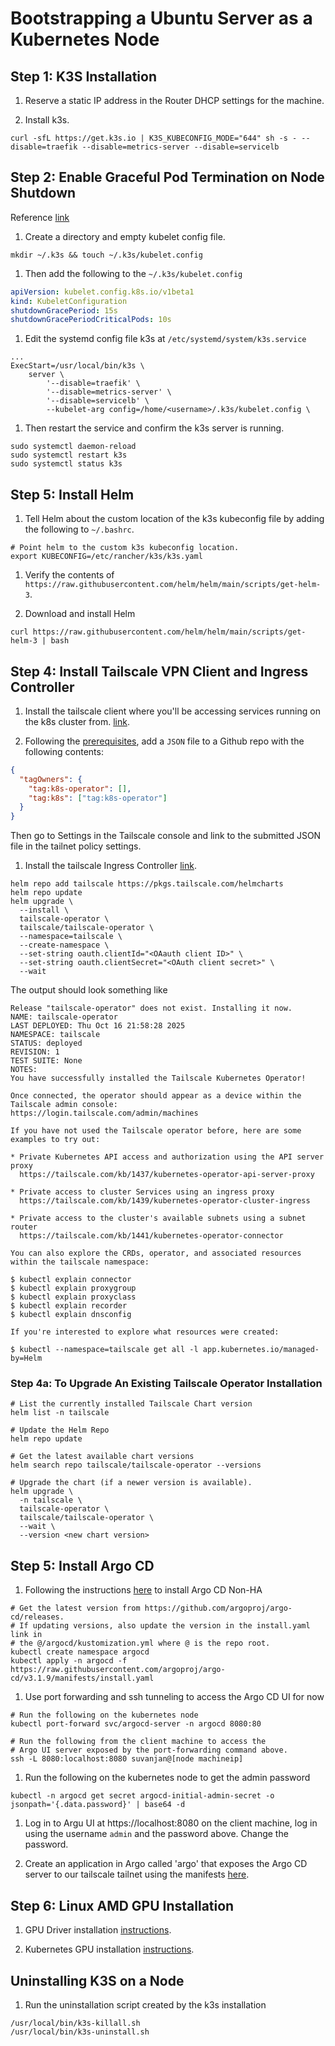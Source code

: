 # Bootstrapping a Ubuntu Server as a Kubernetes Node

## Step 1: K3S Installation

1.  Reserve a static IP address in the Router DHCP settings for the machine.

1.  Install k3s.

```shell
curl -sfL https://get.k3s.io | K3S_KUBECONFIG_MODE="644" sh -s - --disable=traefik --disable=metrics-server --disable=servicelb
```

## Step 2: Enable Graceful Pod Termination on Node Shutdown

Reference [link](https://github.com/k3s-io/k3s/discussions/4319)

1. Create a directory and empty kubelet config file.

```shell
mkdir ~/.k3s && touch ~/.k3s/kubelet.config
```

1. Then add the following to the `~/.k3s/kubelet.config`

```YAML
apiVersion: kubelet.config.k8s.io/v1beta1
kind: KubeletConfiguration
shutdownGracePeriod: 15s
shutdownGracePeriodCriticalPods: 10s
```

1. Edit the systemd config file k3s at `/etc/systemd/system/k3s.service`

```
...
ExecStart=/usr/local/bin/k3s \
    server \
        '--disable=traefik' \
        '--disable=metrics-server' \
        '--disable=servicelb' \
        --kubelet-arg config=/home/<username>/.k3s/kubelet.config \
```

1. Then restart the service and confirm the k3s server is running.

```shell
sudo systemctl daemon-reload
sudo systemctl restart k3s
sudo systemctl status k3s
```

## Step 5: Install Helm

1. Tell Helm about the custom location of the k3s kubeconfig file by adding the following
   to `~/.bashrc`.

```shell
# Point helm to the custom k3s kubeconfig location.
export KUBECONFIG=/etc/rancher/k3s/k3s.yaml
```

1. Verify the contents of `https://raw.githubusercontent.com/helm/helm/main/scripts/get-helm-3`.

1. Download and install Helm

```shell
curl https://raw.githubusercontent.com/helm/helm/main/scripts/get-helm-3 | bash
```

## Step 4: Install Tailscale VPN Client and Ingress Controller

1. Install the tailscale client where you'll be accessing services running on
   the k8s cluster from. [link](https://tailscale.com/kb/1031/install-linux).

1. Following the [prerequisites](https://tailscale.com/kb/1236/kubernetes-operator#prerequisites),
   add a `JSON` file to a Github repo with the following contents:

```JSON
{
  "tagOwners": {
    "tag:k8s-operator": [],
    "tag:k8s": ["tag:k8s-operator"]
  }
}
```

Then go to Settings in the Tailscale console and link to the submitted JSON file in the
tailnet policy settings.

1. Install the tailscale Ingress Controller [link](https://tailscale.com/kb/1439/kubernetes-operator-cluster-ingress).

```shell
helm repo add tailscale https://pkgs.tailscale.com/helmcharts
helm repo update
helm upgrade \
  --install \
  tailscale-operator \
  tailscale/tailscale-operator \
  --namespace=tailscale \
  --create-namespace \
  --set-string oauth.clientId="<OAauth client ID>" \
  --set-string oauth.clientSecret="<OAuth client secret>" \
  --wait
```

The output should look something like

```shell
Release "tailscale-operator" does not exist. Installing it now.
NAME: tailscale-operator
LAST DEPLOYED: Thu Oct 16 21:58:28 2025
NAMESPACE: tailscale
STATUS: deployed
REVISION: 1
TEST SUITE: None
NOTES:
You have successfully installed the Tailscale Kubernetes Operator!

Once connected, the operator should appear as a device within the Tailscale admin console:
https://login.tailscale.com/admin/machines

If you have not used the Tailscale operator before, here are some examples to try out:

* Private Kubernetes API access and authorization using the API server proxy
  https://tailscale.com/kb/1437/kubernetes-operator-api-server-proxy

* Private access to cluster Services using an ingress proxy
  https://tailscale.com/kb/1439/kubernetes-operator-cluster-ingress

* Private access to the cluster's available subnets using a subnet router
  https://tailscale.com/kb/1441/kubernetes-operator-connector

You can also explore the CRDs, operator, and associated resources within the tailscale namespace:

$ kubectl explain connector
$ kubectl explain proxygroup
$ kubectl explain proxyclass
$ kubectl explain recorder
$ kubectl explain dnsconfig

If you're interested to explore what resources were created:

$ kubectl --namespace=tailscale get all -l app.kubernetes.io/managed-by=Helm

```

### Step 4a: To Upgrade An Existing Tailscale Operator Installation

```shell
# List the currently installed Tailscale Chart version
helm list -n tailscale

# Update the Helm Repo
helm repo update

# Get the latest available chart versions
helm search repo tailscale/tailscale-operator --versions

# Upgrade the chart (if a newer version is available).
helm upgrade \
  -n tailscale \
  tailscale-operator \
  tailscale/tailscale-operator \
  --wait \
  --version <new chart version>
```

## Step 5: Install Argo CD

1. Following the instructions [here](https://argo-cd.readthedocs.io/en/stable/operator-manual/installation/#non-high-availability) to
   install Argo CD Non-HA

```shell
# Get the latest version from https://github.com/argoproj/argo-cd/releases.
# If updating versions, also update the version in the install.yaml link in
# the @/argocd/kustomization.yml where @ is the repo root.
kubectl create namespace argocd
kubectl apply -n argocd -f https://raw.githubusercontent.com/argoproj/argo-cd/v3.1.9/manifests/install.yaml
```

1. Use port forwarding and ssh tunneling to access the Argo CD UI for now

```shell
# Run the following on the kubernetes node
kubectl port-forward svc/argocd-server -n argocd 8080:80

# Run the following from the client machine to access the
# Argo UI server exposed by the port-forwarding command above.
ssh -L 8080:localhost:8080 suvanjan@[node machineip]
```

1. Run the following on the kubernetes node to get the admin password

```shell
kubectl -n argocd get secret argocd-initial-admin-secret -o jsonpath='{.data.password}' | base64 -d
```

1. Log in to Argu UI at https://localhost:8080 on the client machine, log in using the username `admin`
   and the password above. Change the password.

1. Create an application in Argo called 'argo' that exposes the Argo CD server to our tailscale tailnet
   using the manifests [here](https://github.com/smukherj1/k8s-home/blob/main/argocd).

## Step 6: Linux AMD GPU Installation

1. GPU Driver installation [instructions](https://www.amd.com/en/support/download/linux-drivers.html).

1. Kubernetes GPU installation [instructions](https://instinct.docs.amd.com/projects/k8s-device-plugin/en/latest/).

## Uninstalling K3S on a Node

1. Run the uninstallation script created by the k3s installation

```shell
/usr/local/bin/k3s-killall.sh
/usr/local/bin/k3s-uninstall.sh
```
